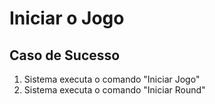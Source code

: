 # Iniciar o Jogo

## Caso de Sucesso
1. Sistema executa o comando "Iniciar Jogo"
2. Sistema executa o comando "Iniciar Round"